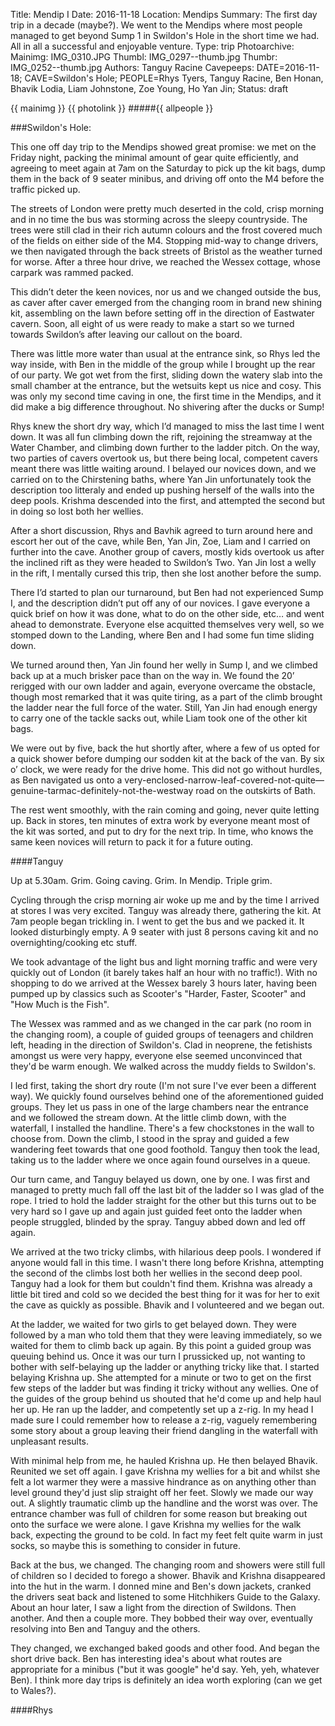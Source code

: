 Title: Mendip I
Date: 2016-11-18
Location: Mendips
Summary: The first day trip in a decade (maybe?). We went to the Mendips where most people managed to get beyond Sump 1 in Swildon's Hole in the short time we had. All in all a successful and enjoyable venture.
Type: trip
Photoarchive:
Mainimg: IMG_0310.JPG
Thumbl: IMG_0297--thumb.jpg
Thumbr: IMG_0252--thumb.jpg
Authors: Tanguy Racine
Cavepeeps: DATE=2016-11-18; CAVE=Swildon's Hole; PEOPLE=Rhys Tyers, Tanguy Racine, Ben Honan, Bhavik Lodia, Liam Johnstone, Zoe Young, Ho Yan Jin;
Status: draft

{{ mainimg }}
{{ photolink }}
#####{{ allpeople }}

###Swildon's Hole: 

This one off day trip to the Mendips showed great promise: we met on the Friday night, packing the minimal amount of gear quite efficiently, and agreeing to meet again at 7am on the Saturday to pick up the kit bags, dump them in the back of 9 seater minibus, and driving off onto the M4 before the traffic picked up.

The streets of London were pretty much deserted in the cold, crisp morning and in no time the bus was storming across the sleepy countryside. The trees were still clad in their rich autumn colours and the frost covered much of the fields on either side of the M4. Stopping mid-way to change drivers, we then navigated through the back streets of Bristol as the weather turned for worse. After a three hour drive, we reached the Wessex cottage, whose carpark was rammed packed. 

This didn’t deter the keen novices, nor us and we changed outside the bus, as caver after caver emerged from the changing room in brand new shining kit, assembling on the lawn before setting off in the direction of Eastwater cavern. Soon, all eight of us were ready to make a start so we turned towards Swildon’s after leaving our callout on the board. 

There was little more water than usual at the entrance sink, so Rhys led the way inside, with Ben in the middle of the group while I brought up the rear of our party. We got wet from the first, sliding down the watery slab into the small chamber at the entrance, but the wetsuits kept us nice and cosy. This was only my second time caving in one, the first time in the Mendips, and it did make a big difference throughout. No shivering after the ducks or Sump!

Rhys knew the short dry way, which I’d managed to miss the last time I went down. It was all fun climbing down the rift, rejoining the streamway at the Water Chamber, and climbing down further to the ladder pitch. On the way, two parties of cavers overtook us, but there being local, competent cavers meant there was little waiting around. I belayed our novices down, and we carried on to the Chirstening baths, where Yan Jin unfortunately took the description too litteraly and ended up pushing herself of the walls into the deep pools. Krishma descended into the first, and attempted the second but in doing so lost both her wellies. 

After a short discussion, Rhys and Bavhik agreed to turn around here and escort her out of the cave, while Ben, Yan Jin, Zoe, Liam and I carried on further into the cave. Another group of cavers, mostly kids overtook us after the inclined rift as they were headed to Swildon’s Two.  Yan Jin lost a welly in the rift, I mentally cursed this trip, then she lost another before the sump. 

There I’d started to plan our turnaround, but Ben had not experienced Sump I, and the description didn’t put off any of our novices. I gave everyone a quick brief on how it was done, what to do on the other side, etc… and went ahead to demonstrate. Everyone else acquitted themselves very well, so we stomped down to the Landing, where Ben and I had some fun time sliding down.

We turned around then, Yan Jin found her welly in Sump I, and we climbed back up at a much brisker pace than on the way in. We found the 20’ rerigged with our own ladder and again, everyone overcame the obstacle, though most remarked that it was quite tiring, as a part of the climb brought the ladder near the full force of the water. Still, Yan Jin had enough energy to carry one of the tackle sacks out, while Liam took one of the other kit bags. 

We were out by five, back the hut shortly after, where a few of us opted for a quick shower before dumping our sodden kit at the back of the van. By six o’ clock, we were ready for the drive home. This did not go without hurdles, as Ben navigated us onto a very-enclosed-narrow-leaf-covered-not-quite—genuine-tarmac-definitely-not-the-westway road on the outskirts of Bath. 

The rest went smoothly, with the rain coming and going, never quite letting up.  Back in stores, ten minutes of extra work by everyone meant most of the kit was sorted, and put to dry for the next trip. In time, who knows the same keen novices will return to pack it for a future outing.

####Tanguy

Up at 5.30am. Grim. Going caving. Grim. In Mendip. Triple grim.

Cycling through the crisp morning air woke up me and by the time I arrived at stores I was very excited. Tanguy was already there, gathering the kit. At 7am people began trickling in. I went to get the bus and we packed it. It looked disturbingly empty. A 9 seater with just 8 persons caving kit and no overnighting/cooking etc stuff. 

We took advantage of the light bus and light morning traffic and were very quickly out of London (it barely takes half an hour with no traffic!). With no shopping to do we arrived at the Wessex barely 3 hours later, having been pumped up by classics such as Scooter's "Harder, Faster, Scooter" and "How Much is the Fish".

The Wessex was rammed and as we changed in the car park (no room in the changing room), a couple of guided groups of teenagers and children left, heading in the direction of Swildon's. Clad in neoprene, the fetishists amongst us were very happy, everyone else seemed unconvinced that they'd be warm enough. We walked across the muddy fields to Swildon's.

I led first, taking the short dry route (I'm not sure I've ever been a different way). We quickly found ourselves behind one  of the aforementioned guided groups. They let us pass in one of the large chambers near the entrance and we followed the stream down. At the little climb down, with the waterfall, I installed the handline. There's a few chockstones in the wall to choose from. Down the climb, I stood in the spray and guided a few wandering feet towards that one good foothold. Tanguy then took the lead, taking us to the ladder where we once again found ourselves in a queue. 

Our turn came, and Tanguy belayed us down, one by one. I was first and managed to pretty much fall off the last bit of the ladder so I was glad of the rope. I tried to hold the ladder straight for the other but this turns out to be very hard so I gave up and again just guided feet onto the ladder when people struggled, blinded by the spray. Tanguy abbed down and led off again. 

We arrived at the two tricky climbs, with hilarious deep pools. I wondered if anyone would fall in this time. I wasn't there long before Krishna, attempting the second of the climbs lost both her wellies in the second deep pool. Tanguy had a look for them but couldn't find them. Krishna was already a little bit tired and cold so we decided the best thing for it was for her to exit the cave as quickly as possible. Bhavik and I volunteered and we began out.

At the ladder, we waited for two girls to get belayed down. They were followed by a man who told them that they were leaving immediately, so we waited for them to climb back up again. By this point a guided group was queuing behind us. Once it was our turn I prussicked up, not wanting to bother with self-belaying up the ladder or anything tricky like that. I started belaying Krishna up. She attempted for a minute or two to get on the first few steps of the ladder but was finding it tricky without any wellies. One of the guides of the group behind us shouted that he'd come up and help haul her up. He ran up the ladder, and competently set up a z-rig. In my head I made sure I could remember how to release a z-rig, vaguely remembering some story about a group leaving their friend dangling in the waterfall with unpleasant results.

With minimal help from me, he hauled Krishna up. He then belayed Bhavik. Reunited we set off again. I gave Krishna my wellies for a bit and whilst she felt a lot warmer they were a massive hindrance as on anything other than level ground they'd just slip straight off her feet. Slowly we made our way out. A slightly traumatic climb up the handline and the worst was over. The entrance chamber was full of children for some reason but breaking out onto the surface we were alone. I gave Krishna my wellies for the walk back, expecting the ground to be cold. In fact my feet felt quite warm in just socks, so maybe this is something to consider in future.

Back at the bus, we changed. The changing room and showers were still full of children so I decided to forego a shower. Bhavik and Krishna disappeared into the hut in the warm. I donned mine and Ben's down jackets, cranked the drivers seat back and listened to some Hitchhikers Guide to the Galaxy. About an hour later, I saw a light from the direction of Swildons. Then another. And then a couple more. They bobbed their way over, eventually resolving into Ben and Tanguy and the others. 

They changed, we exchanged baked goods and other food. And began the short drive back. Ben has interesting idea's about what routes are appropriate for a minibus ("but it was google" he'd say. Yeh, yeh, whatever Ben). I think more day trips is definitely an idea worth exploring (can we get to Wales?).

####Rhys
